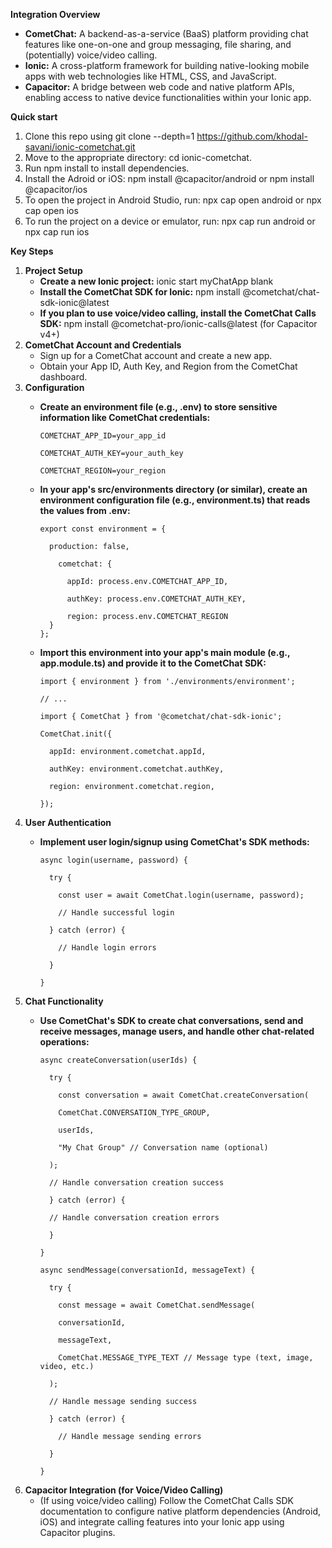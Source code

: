 **Integration Overview**

- **CometChat:** A backend-as-a-service (BaaS) platform providing chat features like one-on-one and group messaging, file sharing, and (potentially) voice/video calling.
- **Ionic:** A cross-platform framework for building native-looking mobile apps with web technologies like HTML, CSS, and JavaScript.
- **Capacitor:** A bridge between web code and native platform APIs, enabling access to native device functionalities within your Ionic app.

**Quick start**

1. Clone this repo using git clone --depth=1 <https://github.com/khodal-savani/ionic-cometchat.git>
2. Move to the appropriate directory: cd ionic-cometchat.
3. Run npm install to install dependencies.
4. Install the Adroid or iOS: npm install @capacitor/android or npm install @capacitor/ios
5. To open the project in Android Studio, run: npx cap open android or npx cap open ios
6. To run the project on a device or emulator, run: npx cap run android or npx cap run ios

**Key Steps**

1. **Project Setup**
    - **Create a new Ionic project:** ionic start myChatApp blank
    - **Install the CometChat SDK for Ionic:** npm install @cometchat/chat-sdk-ionic@latest
    - **If you plan to use voice/video calling, install the CometChat Calls SDK:** npm install @cometchat-pro/ionic-calls@latest (for Capacitor v4+)
2. **CometChat Account and Credentials**
    - Sign up for a CometChat account and create a new app.
    - Obtain your App ID, Auth Key, and Region from the CometChat dashboard.
3. **Configuration**
    - **Create an environment file (e.g., .env) to store sensitive information like CometChat credentials:**
      
          COMETCHAT_APP_ID=your_app_id
      
          COMETCHAT_AUTH_KEY=your_auth_key
      
          COMETCHAT_REGION=your_region
    
    - **In your app's src/environments directory (or similar), create an environment configuration file (e.g., environment.ts) that reads the values from .env:**
      
          export const environment = {

            production: false,
      
              cometchat: {
      
                appId: process.env.COMETCHAT_APP_ID,
      
                authKey: process.env.COMETCHAT_AUTH_KEY,
      
                region: process.env.COMETCHAT_REGION
            }
          };

    - **Import this environment into your app's main module (e.g., app.module.ts) and provide it to the CometChat SDK:**

          import { environment } from './environments/environment';
          
          // ...
          
          import { CometChat } from '@cometchat/chat-sdk-ionic';
          
          CometChat.init({
          
            appId: environment.cometchat.appId,
          
            authKey: environment.cometchat.authKey,
          
            region: environment.cometchat.region,
          
          });

4. **User Authentication**
    - **Implement user login/signup using CometChat's SDK methods:**

          async login(username, password) {
    
            try {
            
              const user = await CometChat.login(username, password);
            
              // Handle successful login
            
            } catch (error) {
            
              // Handle login errors
            
            }
          
          }

5. **Chat Functionality**
    - **Use CometChat's SDK to create chat conversations, send and receive messages, manage users, and handle other chat-related operations:**

          async createConversation(userIds) {
        
            try {
          
              const conversation = await CometChat.createConversation(
              
              CometChat.CONVERSATION_TYPE_GROUP,
              
              userIds,
              
              "My Chat Group" // Conversation name (optional)
          
            );
          
            // Handle conversation creation success
            
            } catch (error) {
            
            // Handle conversation creation errors
            
            }
          
          }

          async sendMessage(conversationId, messageText) {
          
            try {
            
              const message = await CometChat.sendMessage(
              
              conversationId,
              
              messageText,
              
              CometChat.MESSAGE_TYPE_TEXT // Message type (text, image, video, etc.)
            
            );
            
            // Handle message sending success
            
            } catch (error) {
            
              // Handle message sending errors
            
            }
          
          }

1. **Capacitor Integration (for Voice/Video Calling)**
    - (If using voice/video calling) Follow the CometChat Calls SDK documentation to configure native platform dependencies (Android, iOS) and integrate calling features into your Ionic app using Capacitor plugins.
